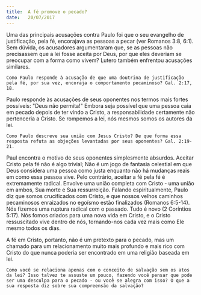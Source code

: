 ```yaml
---
title:  A fé promove o pecado?
date:   20/07/2017
---
```


Uma das principais acusações contra Paulo foi que o seu evangelho de justificação, pela fé, encorajava as pessoas a pecar (ver Romanos 3:8, 6:1). Sem dúvida, os acusadores argumentaram que, se as pessoas não precisassem que a lei fosse aceita por Deus, por que eles deveriam se preocupar com a forma como vivem? Lutero também enfrentou acusações similares.

`Como Paulo responde à acusação de que uma doutrina de justificação pela fé, por sua vez, encoraja o comportamento pecaminoso? Gal. 2:17, 18.`

Paulo responde às acusações de seus oponentes nos termos mais fortes possíveis: "Deus não permita!" Embora seja possível que uma pessoa caia em pecado depois de ter vindo a Cristo, a responsabilidade certamente não pertenceria a Cristo. Se rompemos a lei, nós mesmos somos os autores da lei.

`Como Paulo descreve sua união com Jesus Cristo? De que forma essa resposta refuta as objeções levantadas por seus oponentes? Gal. 2:19-21.`

Paul encontra o motivo de seus oponentes simplesmente absurdos. Aceitar Cristo pela fé não é algo trivial; Não é um jogo de fantasia celestial em que Deus considera uma pessoa como justa enquanto não há mudanças reais em como essa pessoa vive. Pelo contrário, aceitar a fé pela fé é extremamente radical. Envolve uma união completa com Cristo - uma união em ambos, Sua morte e Sua ressurreição. Falando espiritualmente, Paulo diz que somos crucificados com Cristo, e que nossos velhos caminhos pecaminosos enraizados no egoísmo estão finalizados (Romanos 6:5-14). Nós fizemos uma ruptura radical com o passado. Tudo é novo (2 Coríntios 5:17). Nós fomos criados para uma nova vida em Cristo, e o Cristo ressuscitado vive dentro de nós, tornando-nos cada vez mais como Ele mesmo todos os dias.

A fé em Cristo, portanto, não é um pretexto para o pecado, mas um chamado para um relacionamento muito mais profundo e mais rico com Cristo do que nunca poderia ser encontrado em uma religião baseada em lei.

`Como você se relaciona apenas com o conceito de salvação sem os atos da lei? Isso talvez te assuste um pouco, fazendo você pensar que pode ser uma desculpa para o pecado - ou você se alegra com isso? O que a sua resposta diz sobre sua compreensão da salvação?`

